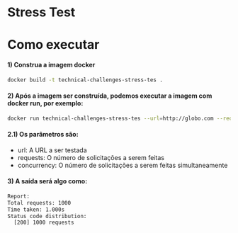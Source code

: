 # Stress Test

# Como executar

#### 1) Construa a imagem docker
```bash
docker build -t technical-challenges-stress-tes .
```

#### 2) Após a imagem ser construída, podemos executar a imagem com docker run, por exemplo:

```bash
docker run technical-challenges-stress-tes --url=http://globo.com --requests=1000 --concurrency=10
```

#### 2.1) Os parâmetros são:
- url: A URL a ser testada
- requests: O número de solicitações a serem feitas
- concurrency: O número de solicitações a serem feitas simultaneamente


#### 3) A saída será algo como:
```bash
Report:
Total requests: 1000
Time taken: 1.000s
Status code distribution:
  [200] 1000 requests
```
